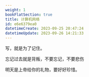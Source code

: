 ```yaml
---
weight: 1
bookFlatSection: true
title: 计算机网络
id: e6e6379ea0
datetimeCreate: 2023-09-25 20:47:24
datetimeUpdate: 2023-09-26 14:21:33
---
```

写，就是为了记住。

忘记过去就是背叛，不要忘记，不要悲伤

明天是上帝给你的礼物，要好好珍惜。




